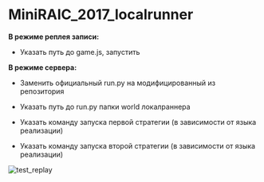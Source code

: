 # MiniRAIC_2017_localrunner

**В режиме реплея записи:**

* Указать путь до game.js, запустить

**В режиме сервера:**

* Заменить официальный run.py на модифицированный из репозитория 

* Указать путь до run.py папки world локалраннера

* Указать команду запуска первой стратегии (в зависимости от языка реализации)

* Указать команду запуска второй стратегии (в зависимости от языка реализации)

![test_replay](https://user-images.githubusercontent.com/5273398/30829174-cd663810-a248-11e7-9a94-9fbc44ced0b1.gif)

